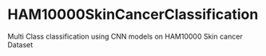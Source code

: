 # HAM10000SkinCancerClassification
Multi Class classification using CNN models on HAM10000 Skin cancer Dataset
